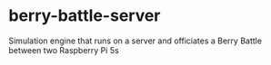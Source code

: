 # berry-battle-server
Simulation engine that runs on a server and officiates a Berry Battle between two Raspberry Pi 5s 
